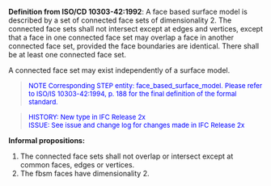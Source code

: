 **Definition from ISO/CD 10303-42:1992**: A face based surface model is described by a set of connected face sets of dimensionality 2. The connected face sets shall not intersect except at edges and vertices, except that a face in one connected face set may overlap a face in another connected face set, provided the face boundaries are identical. There shall be at least one connected face set.

A connected face set may exist independently of a surface model.

> <font color="#0000FF" size="-1">NOTE Corresponding STEP entity:
		face_based_surface_model. Please refer to ISO/IS 10303-42:1994, p. 188 for the
		final definition of the formal standard. </font>

> <font size="-1" color="#0000FF">HISTORY: New type in IFC
		Release 2x <br>ISSUE: See issue and change log for changes made in IFC Release
		2x</font>

**Informal propositions:**

1. The connected face sets shall not overlap or intersect except at common faces, edges or vertices. 
2. The fbsm faces have dimensionality 2.